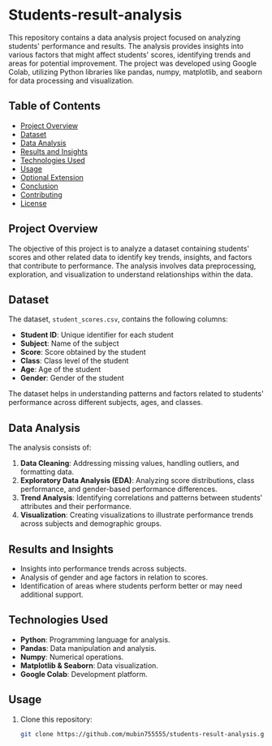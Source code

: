 # Students-result-analysis


This repository contains a data analysis project focused on analyzing students' performance and results. The analysis provides insights into various factors that might affect students' scores, identifying trends and areas for potential improvement. The project was developed using Google Colab, utilizing Python libraries like pandas, numpy, matplotlib, and seaborn for data processing and visualization.

## Table of Contents
- [Project Overview](#project-overview)
- [Dataset](#dataset)
- [Data Analysis](#data-analysis)
- [Results and Insights](#results-and-insights)
- [Technologies Used](#technologies-used)
- [Usage](#usage)
- [Optional Extension](#optional-extension)
- [Conclusion](#conclusion)
- [Contributing](#contributing)
- [License](#license)

## Project Overview
The objective of this project is to analyze a dataset containing students' scores and other related data to identify key trends, insights, and factors that contribute to performance. The analysis involves data preprocessing, exploration, and visualization to understand relationships within the data.

## Dataset
The dataset, `student_scores.csv`, contains the following columns:
- **Student ID**: Unique identifier for each student
- **Subject**: Name of the subject
- **Score**: Score obtained by the student
- **Class**: Class level of the student
- **Age**: Age of the student
- **Gender**: Gender of the student

The dataset helps in understanding patterns and factors related to students' performance across different subjects, ages, and classes.

## Data Analysis
The analysis consists of:
1. **Data Cleaning**: Addressing missing values, handling outliers, and formatting data.
2. **Exploratory Data Analysis (EDA)**: Analyzing score distributions, class performance, and gender-based performance differences.
3. **Trend Analysis**: Identifying correlations and patterns between students' attributes and their performance.
4. **Visualization**: Creating visualizations to illustrate performance trends across subjects and demographic groups.

## Results and Insights
- Insights into performance trends across subjects.
- Analysis of gender and age factors in relation to scores.
- Identification of areas where students perform better or may need additional support.

## Technologies Used
- **Python**: Programming language for analysis.
- **Pandas**: Data manipulation and analysis.
- **Numpy**: Numerical operations.
- **Matplotlib & Seaborn**: Data visualization.
- **Google Colab**: Development platform.

## Usage
1. Clone this repository:
   ```bash
   git clone https://github.com/mubin755555/students-result-analysis.git
